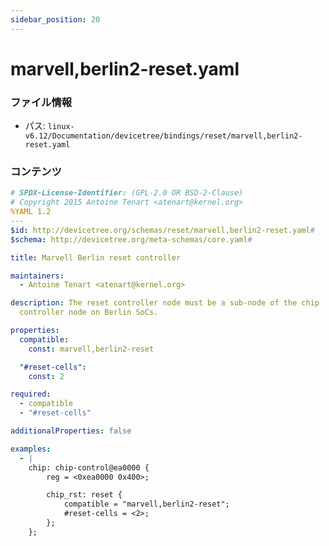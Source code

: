 ```yaml
---
sidebar_position: 20
---
```

# marvell,berlin2-reset.yaml

### ファイル情報

- パス: `linux-v6.12/Documentation/devicetree/bindings/reset/marvell,berlin2-reset.yaml`

### コンテンツ

```yaml
# SPDX-License-Identifier: (GPL-2.0 OR BSD-2-Clause)
# Copyright 2015 Antoine Tenart <atenart@kernel.org>
%YAML 1.2
---
$id: http://devicetree.org/schemas/reset/marvell,berlin2-reset.yaml#
$schema: http://devicetree.org/meta-schemas/core.yaml#

title: Marvell Berlin reset controller

maintainers:
  - Antoine Tenart <atenart@kernel.org>

description: The reset controller node must be a sub-node of the chip
  controller node on Berlin SoCs.

properties:
  compatible:
    const: marvell,berlin2-reset

  "#reset-cells":
    const: 2

required:
  - compatible
  - "#reset-cells"

additionalProperties: false

examples:
  - |
    chip: chip-control@ea0000 {
        reg = <0xea0000 0x400>;

        chip_rst: reset {
            compatible = "marvell,berlin2-reset";
            #reset-cells = <2>;
        };
    };

```
